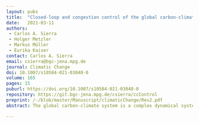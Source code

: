```yaml
---
layout: pubs
title:  "Closed-loop and congestion control of the global carbon-climate system"
date:   2021-03-11
authors: 
 - Carlos A. Sierra
 - Holger Metzler
 - Markus Müller
 - Eurika Kaiser
contact: Carlos A. Sierra
email: csierra@bgc-jena.mpg.de
journal: Climatic Change
doi: 10.1007/s10584-021-03040-0
volume: 165
pages: 15
puburl: https://doi.org/10.1007/s10584-021-03040-0
repository: https://git.bgc-jena.mpg.de/csierra/ccControl
preprint: /-/blob/master/Manuscript/climaticChange/Rev2.pdf
abstract: The global carbon-climate system is a complex dynamical system with multiple feedbacks among components, and to steer this system away from dangerous climate change, it may not be enough to prescribe action according to long-term scenarios of fossil fuel emissions. We introduce here concepts from control theory, a branch of applied mathematics that is effective at steering complex dynamical systems to desired states, and distinguish between open- and closed-loop control. We attempt (1) to show that current scientific work on carbon-climate feedbacks and climate policy more closely resembles the conceptual model of open- than closed-loop control, (2) to introduce a mathematical generalization of the carbon-climate system as a compartmental dynamical system that can facilitate the formal treatment of the closed-loop control problem, and (3) to formulate carbon-climate control as a congestion control problem, discussing important concepts such as observability and controllability. We also show that most previous discussions on climate change mitigation and policy development have relied on an implicit assumption of open-loop control that does not consider frequent corrections due to deviations of goals from observations. Using a reduced complexity model, we illustrate that the problem of managing the global carbon cycle can be abstracted as a network congestion problem, accounting for nonlinear behavior and feedback from a global carbon monitoring system. As opposed to scenarios, the goal of closed-loop control is to develop rules for continuously steering the global carbon-climate system away from dangerous climate change.

---
```


